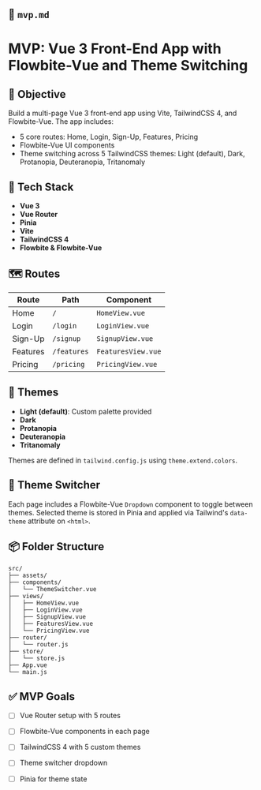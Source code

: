 
## 📄 `mvp.md`

# MVP: Vue 3 Front-End App with Flowbite-Vue and Theme Switching

## 🎯 Objective
Build a multi-page Vue 3 front-end app using Vite, TailwindCSS 4, and Flowbite-Vue. The app includes:
- 5 core routes: Home, Login, Sign-Up, Features, Pricing
- Flowbite-Vue UI components
- Theme switching across 5 TailwindCSS themes: Light (default), Dark, Protanopia, Deuteranopia, Tritanomaly

## 🧱 Tech Stack
- **Vue 3**
- **Vue Router**
- **Pinia**
- **Vite**
- **TailwindCSS 4**
- **Flowbite & Flowbite-Vue**

## 🗺️ Routes
| Route       | Path        | Component        |
|-------------|-------------|------------------|
| Home        | `/`         | `HomeView.vue`   |
| Login       | `/login`    | `LoginView.vue`  |
| Sign-Up     | `/signup`   | `SignupView.vue` |
| Features    | `/features` | `FeaturesView.vue` |
| Pricing     | `/pricing`  | `PricingView.vue` |

## 🎨 Themes
- **Light (default)**: Custom palette provided
- **Dark**
- **Protanopia**
- **Deuteranopia**
- **Tritanomaly**

Themes are defined in `tailwind.config.js` using `theme.extend.colors`.

## 🔄 Theme Switcher
Each page includes a Flowbite-Vue `Dropdown` component to toggle between themes. Selected theme is stored in Pinia and applied via Tailwind's `data-theme` attribute on `<html>`.

## 📦 Folder Structure

```
src/
├── assets/
├── components/
│   └── ThemeSwitcher.vue
├── views/
│   ├── HomeView.vue
│   ├── LoginView.vue
│   ├── SignupView.vue
│   ├── FeaturesView.vue
│   └── PricingView.vue
├── router/
│   └── router.js
├── store/
│   └── store.js
├── App.vue
└── main.js
```

## ✅ MVP Goals
- [ ] Vue Router setup with 5 routes
- [ ] Flowbite-Vue components in each page
- [ ] TailwindCSS 4 with 5 custom themes
- [ ] Theme switcher dropdown
- [ ] Pinia for theme state

